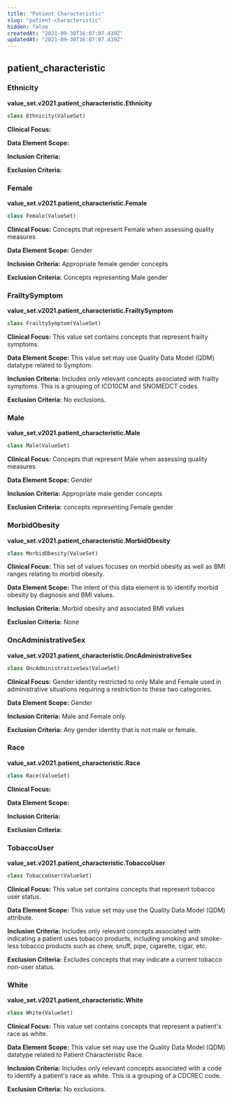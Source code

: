 ```yaml
---
title: "Patient Characteristic"
slug: "patient-characteristic"
hidden: false
createdAt: "2021-09-30T16:07:07.439Z"
updatedAt: "2021-09-30T16:07:07.439Z"
---
```

<a id="value_set.v2021.patient_characteristic"></a>

## patient\_characteristic

<a id="value_set.v2021.patient_characteristic.Ethnicity"></a>

### Ethnicity
**value_set.v2021.patient_characteristic.Ethnicity**

```python
class Ethnicity(ValueSet)
```

**Clinical Focus:**

**Data Element Scope:**

**Inclusion Criteria:**

**Exclusion Criteria:**

<a id="value_set.v2021.patient_characteristic.Female"></a>

### Female
**value_set.v2021.patient_characteristic.Female**

```python
class Female(ValueSet)
```

**Clinical Focus:** Concepts that represent Female when assessing quality measures

**Data Element Scope:** Gender

**Inclusion Criteria:** Appropriate female gender concepts

**Exclusion Criteria:** Concepts representing Male gender

<a id="value_set.v2021.patient_characteristic.FrailtySymptom"></a>

### FrailtySymptom
**value_set.v2021.patient_characteristic.FrailtySymptom**

```python
class FrailtySymptom(ValueSet)
```

**Clinical Focus:** This value set contains concepts that represent frailty symptoms.

**Data Element Scope:** This value set may use Quality Data Model (QDM) datatype related to Symptom.

**Inclusion Criteria:** Includes only relevant concepts associated with frailty symptoms. This is a grouping of ICD10CM and SNOMEDCT codes.

**Exclusion Criteria:** No exclusions.

<a id="value_set.v2021.patient_characteristic.Male"></a>

### Male
**value_set.v2021.patient_characteristic.Male**

```python
class Male(ValueSet)
```

**Clinical Focus:** Concepts that represent Male when assessing quality measures

**Data Element Scope:** Gender

**Inclusion Criteria:** Appropriate male gender concepts

**Exclusion Criteria:** concepts representing Female gender

<a id="value_set.v2021.patient_characteristic.MorbidObesity"></a>

### MorbidObesity
**value_set.v2021.patient_characteristic.MorbidObesity**

```python
class MorbidObesity(ValueSet)
```

**Clinical Focus:** This set of values focuses on morbid obesity as well as BMI ranges relating to morbid obesity.

**Data Element Scope:** The intent of this data element is to identify morbid obesity by diagnosis and BMI values.

**Inclusion Criteria:** Morbid obesity and associated BMI values

**Exclusion Criteria:** None

<a id="value_set.v2021.patient_characteristic.OncAdministrativeSex"></a>

### OncAdministrativeSex
**value_set.v2021.patient_characteristic.OncAdministrativeSex**

```python
class OncAdministrativeSex(ValueSet)
```

**Clinical Focus:** Gender identity restricted to only Male and Female used in administrative situations requiring a restriction to these two categories.

**Data Element Scope:** Gender

**Inclusion Criteria:** Male and Female only.

**Exclusion Criteria:** Any gender identity that is not male or female.

<a id="value_set.v2021.patient_characteristic.Race"></a>

### Race
**value_set.v2021.patient_characteristic.Race**

```python
class Race(ValueSet)
```

**Clinical Focus:**

**Data Element Scope:**

**Inclusion Criteria:**

**Exclusion Criteria:**

<a id="value_set.v2021.patient_characteristic.TobaccoUser"></a>

### TobaccoUser
**value_set.v2021.patient_characteristic.TobaccoUser**

```python
class TobaccoUser(ValueSet)
```

**Clinical Focus:** This value set contains concepts that represent tobacco user status.

**Data Element Scope:** This value set may use the Quality Data Model (QDM) attribute.

**Inclusion Criteria:** Includes only relevant concepts associated with indicating a patient uses tobacco products, including smoking and smoke-less tobacco products such as chew, snuff, pipe, cigarette, cigar, etc.

**Exclusion Criteria:** Excludes concepts that may indicate a current tobacco non-user status.

<a id="value_set.v2021.patient_characteristic.White"></a>

### White
**value_set.v2021.patient_characteristic.White**

```python
class White(ValueSet)
```

**Clinical Focus:** This value set contains concepts that represent a patient's race as white.

**Data Element Scope:** This value set may use the Quality Data Model (QDM) datatype related to Patient Characteristic Race.

**Inclusion Criteria:** Includes only relevant concepts associated with a code to identify a patient's race as white. This is a grouping of a CDCREC code.

**Exclusion Criteria:** No exclusions.